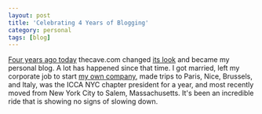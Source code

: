```yaml
---
layout: post
title: 'Celebrating 4 Years of Blogging'
category: personal
tags: [blog]
---
```


[Four years ago today](http://www.thecave.com/archive/2002/03) thecave.com changed [its look](http://web.archive.org/web/20020123100039/http://www.thecave.com/) and became my personal blog.  A lot has happened since that time.  I got married, left my corporate job to start [my own company](http://www.whitepeaksoftware.com/), made trips to Paris, Nice, Brussels, and Italy, was the ICCA NYC chapter president for a year, and most recently moved from New York City to Salem, Massachusetts.  It's been an incredible ride that is showing no signs of slowing down.

